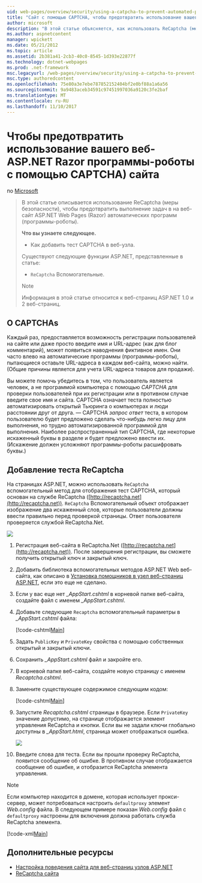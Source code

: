```yaml
---
uid: web-pages/overview/security/using-a-catpcha-to-prevent-automated-programs-bots-from-using-your-aspnet-web-site
title: "Сайт с помощью CAPTCHA, чтобы предотвратить использование вашего веб-ASP.NET Razor программы-роботы) | Документы Microsoft"
author: microsoft
description: "В этой статье объясняется, как использовать ReCaptcha (меры безопасности), чтобы предотвратить выполнение задач в веб-страниц ASP.NET (Razor) автоматические программы (программы-роботы) мы..."
ms.author: aspnetcontent
manager: wpickett
ms.date: 05/21/2012
ms.topic: article
ms.assetid: 2b381a41-2cb3-40c0-8545-1d393e22877f
ms.technology: dotnet-webpages
ms.prod: .net-framework
msc.legacyurl: /web-pages/overview/security/using-a-catpcha-to-prevent-automated-programs-bots-from-using-your-aspnet-web-site
msc.type: authoredcontent
ms.openlocfilehash: 75e80a3e7ebe787852152404bf2e0bf88a1a6a56
ms.sourcegitcommit: 9a9483aceb34591c97451997036a9120c3fe2baf
ms.translationtype: MT
ms.contentlocale: ru-RU
ms.lasthandoff: 11/10/2017
---
```

<a name="using-a-captcha-to-prevent-bots-from-using-your-aspnet-web-razor-site"></a>Чтобы предотвратить использование вашего веб-ASP.NET Razor программы-роботы с помощью CAPTCHA) сайта
====================
по [Microsoft](https://github.com/microsoft)

> В этой статье описывается использование ReCaptcha (меры безопасности), чтобы предотвратить выполнение задач в на веб-сайт ASP.NET Web Pages (Razor) автоматических программ (программы-роботы).
> 
> **Что вы узнаете следующее.** 
> 
> - Как добавить тест CAPTCHA в веб-узла.
> 
> Существуют следующие функции ASP.NET, представленные в статье:
> 
> - `ReCaptcha` Вспомогательные.
> 
> > [!NOTE]
> > Информация в этой статье относится к веб-страниц ASP.NET 1.0 и 2 веб-страниц.


## <a name="about-captchas"></a>О CAPTCHAs

Каждый раз, предоставляется возможность регистрации пользователей на сайте или даже просто введите имя и URL-адрес (как для блог комментарий), может появиться наводнения фиктивное имен. Они часто влево на автоматические программы (программы-роботы), пытающиеся оставьте URL-адреса в каждом веб-сайта, можно найти. (Общие причины является для учета URL-адреса товаров для продажи).

Вы можете помочь убедитесь в том, что пользователь является человек, а не программой компьютера с помощью *CAPTCHA* для проверки пользователей при их регистрации или в противном случае введите свое имя и сайта. CAPTCHA означает теста полностью автоматизировать открытый Тьюринга о компьютерах и люди расстоянии друг от друга. — CAPTCHA *запрос ответ* теста, в котором пользователю будет предложено сделать что-нибудь легко лицу для выполнения, но трудно автоматизированной программой для выполнения. Наиболее распространенный тип CAPTCHA, где некоторые искаженный буквы в разделе и будет предложено ввести их. (Искажение должен усложняют программы-роботы расшифровать буквы.)

## <a name="adding-a-recaptcha-test"></a>Добавление теста ReCaptcha

На страницах ASP.NET, можно использовать `ReCaptcha` вспомогательный метод для отображения тест CAPTCHA, который основан на службе ReCaptcha ([http://recaptcha.net](http://recaptcha.net)). `ReCaptcha` Вспомогательный объект отображает изображение два искаженный слов, которые пользователи должны ввести правильно перед проверкой страницы. Ответ пользователя проверяется службой ReCaptcha.Net.

![](using-a-catpcha-to-prevent-automated-programs-bots-from-using-your-aspnet-web-site/_static/image1.jpg)

1. Регистрация веб-сайта в ReCaptcha.Net ([http://recaptcha.net](http://recaptcha.net)). После завершения регистрации, вы сможете получить открытый ключ и закрытый ключ.
2. Добавить библиотека вспомогательных методов ASP.NET Web веб-сайта, как описано в [Установка помощников в узел веб-страниц ASP.NET](https://go.microsoft.com/fwlink/?LinkId=252372), если это еще не сделано.
3. Если у вас еще нет  *\_AppStart.cshtml* в корневой папке веб-сайта, создайте файл с именем  *\_AppStart.cshtml*.
4. Добавьте следующие `Recaptcha` вспомогательный параметры в  *\_AppStart.cshtml* файла: 

    [!code-cshtml[Main](using-a-catpcha-to-prevent-automated-programs-bots-from-using-your-aspnet-web-site/samples/sample1.cshtml?highlight=6-7)]
5. Задать `PublicKey` и `PrivateKey` свойства с помощью собственных открытый и закрытый ключи.
6. Сохранить  *\_AppStart.cshtml* файл и закройте его.
7. В корневой папке веб-сайта, создайте новую страницу с именем *Recaptcha.cshtml*.
8. Замените существующее содержимое следующим кодом: 

    [!code-cshtml[Main](using-a-catpcha-to-prevent-automated-programs-bots-from-using-your-aspnet-web-site/samples/sample2.cshtml)]
9. Запустите *Recaptcha.cshtml* страницы в браузере. Если `PrivateKey` значение допустимо, на странице отображается элемент управления ReCaptcha и кнопки. Если вы не задали ключи глобально доступны в  *\_AppStart.html*, страница может отображаться ошибка. 

    ![](using-a-catpcha-to-prevent-automated-programs-bots-from-using-your-aspnet-web-site/_static/image1.png)
10. Введите слова для теста. Если вы прошли проверку ReCaptcha, появится сообщение об ошибке. В противном случае отображается сообщение об ошибке, и отобразится ReCaptcha элемента управления.

> [!NOTE]
> Если компьютер находится в домене, которая использует прокси-сервер, может потребоваться настроить `defaultproxy` элемент *Web.config* файла. В следующем примере показан *Web.config* файл с `defaultproxy` настроены для включения должна работать служба ReCaptcha элемента.
> 
> [!code-xml[Main](using-a-catpcha-to-prevent-automated-programs-bots-from-using-your-aspnet-web-site/samples/sample3.xml)]


<a id="Additional_Resources"></a>
## <a name="additional-resources"></a>Дополнительные ресурсы


- [Настройка поведения сайта для веб-страниц узлов ASP.NET](https://go.microsoft.com/fwlink/?LinkId=202906)
- [ReCaptcha сайта](https://www.google.com/recaptcha)
